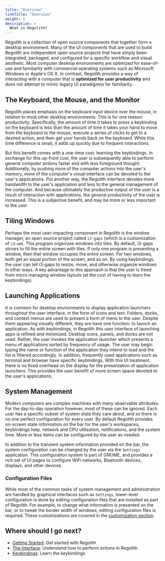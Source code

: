 ```yaml
---
title: "Overview"
linkTitle: "Overview"
weight: 1
description: >
  What is Regolith?
---
```


Regolith is a collection of open source components that together form a desktop environment. Many of the UI components that are used to build Regolith are independent open source projects that have simply been integrated, packaged, and configured for a specific workflow and visual aesthetic. Most computer desktop environments are optimized for ease-of-use and familiarity with commercial operating systems such as Microsoft Windows or Apple's OS X. In contrast, Regolith provides a way of interacting with a computer that is **optimized for user productivity** and does not attempt to mimic legacy UI paradigmns for familiarity.

## The Keyboard, the Mouse, and the Monitor

Regolith places emphasis on the keyboard input device over the mouse, in relation to most other desktop environments.  This is for one reason: productivity.  Specifically, the amount of time it takes to press a keybinding on the keyboard is less than the amount of time it takes your hand to move from the keyboard to the mouse, execute a series of clicks to get to a desired action, and then get your hands back on the keyboard.  While this time difference is small, it adds up quickly due to frequent interactions.  

But this benefit comes with a one-time cost: learning the keybindings.  In exchange for this up-front cost, the user is subsequently able to perform general computer actions faster and with less foreground thought.  Additionally, by pushing more of the computer actions into the user's memory, more of the computer's visual interface can be devoted to the user's applications.  Put another way, the Regolith interface devotes more bandwidth to the user's application and less to the general management of the computer.  And because ultimately the productive output of the user is a result of interaction with *applications*, the general productivity of the user is increased. This is a subjective benefit, and may be more or less important to the user.

## Tiling Windows

Perhaps the most user-impacting component in Regolith is the window manager, an open source project called <code>i3-gaps</code> (which is a customization of <code>i3-wm</code>).  This program organizes windows into tiles.  By default, i3-gaps strives to fill the entire screen with tiles.  If only one program is presenting a window, then that window occupies the entire screen.  For two windows, both get an equal portion of the screen, and so on.  By using keybindings, the user can tell i3-gaps to resize, move, and otherwise organize windows in other ways. A key advantage to this approach is that the user is freed from micro managing window layouts (at the cost of having to learn the keybindings).

## Launching Applications

It is common for desktop environments to display application launchers throughout the user interface, in the form of icons and text.  Folders, docks, and context menus are used to present a form of menu to the user.  Despite them appearing visually different, they are have one function: to launch an application.  As with keybindings, in Regolith this user interface of launching apps is refined and minimized.  Desktop icons, panels, and docks are not used.  Rather, the user invokes the application launcher which presents a menu of applications sorted by frequency of usage.  The user may begin typing the name or function of the application they intend to load and the list is filtered accordingly.  In addition, frequently used applications such as terminal and browser have specific keybindings.  With this UI treatment, there is no fixed overhead on the display for the presentation of application launchers.  This provides the user benefit of more screen space devoted to the user's applications.

## System Management

Modern computers are complex machines with many observable attributes. For the day-to-day operation however, most of these can be ignored.  Each user has a specific subset of system state they care about, and so there is no one perfect configuration for every user.  By default Regolith provides on-screen state information on the bar for the user's workspaces, keybindings help, network and CPU utilization, notifications, and the system time.  More or less items can be configured by the user as needed. 

In addition to the transient system information provided on the bar, the system configuration can be changed by the user via the <code>Settings</code> application.  This configuration system is part of GNOME, and provides a rich set of UI pages to configure WiFi networks, Bluetooth devices, displays, and other devices.

### Configuration Files

While most of the common tasks of system management and administration are handled by graphical interfaces such as `Settings`, lower-level configuration is done by editing configuration files that are installed as part of Regolith.  For example, to change what information is presented on the bar, or to tweak the border width of windows, editing configuration files is required.  These customizations are covered in the [customization section](https://regolith-linux.org/docs/customize/).

## Where should I go next?

* [Getting Started](../getting-started/): Get started with Regolith
* [The Interface](../interface/): Understand how to perform actions in Regolith
* [Keybindings](../reference/keybindings/): Learn the keybindings
